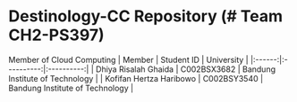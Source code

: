 # Destinology-CC Repository (# Team CH2-PS397)
Member of Cloud Computing 
| Member | Student ID | University |
|:------:|:----------:|:----------:|
| Dhiya Risalah Ghaida | C002BSX3682 | Bandung Institute of Technology |
| Kofifan Hertza Haribowo | C002BSY3540 | Bandung Institute of Technology |
